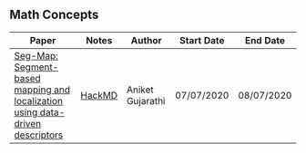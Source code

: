 ## Math Concepts

| Paper | Notes | Author | Start Date | End Date |
| -------- | -------- | -------- | -------- | -------- |
| [Seg-Map: Segment-based mapping and localization using data-driven descriptors](https://arxiv.org/pdf/1909.12837.pdf) | [HackMD](https://hackmd.io/@AniketGujarathi/BkmdjaWyw) | Aniket Gujarathi | 07/07/2020 |  08/07/2020 |
